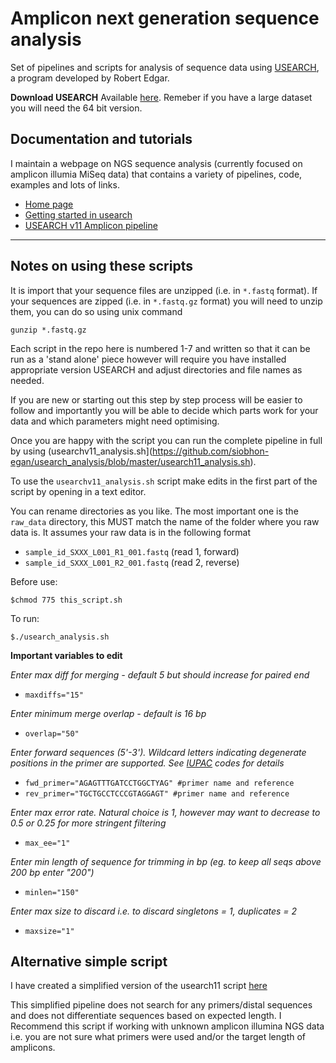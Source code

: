# Amplicon next generation sequence analysis

Set of pipelines and scripts for analysis of sequence data using [USEARCH](https://drive5.com/usearch/), a program developed by Robert Edgar.

**Download USEARCH**
Available [here](https://www.drive5.com/usearch/download.html).
Remeber if you have a large dataset you will need the 64 bit version.

## Documentation and tutorials

I maintain a webpage on NGS sequence analysis (currently focused on amplicon illumia MiSeq data) that contains a variety of pipelines, code, examples and lots of links.
- [Home page](https://cryptick-lab.github.io/NGS-Analysis/_site/index.html)
- [Getting started in usearch](https://cryptick-lab.github.io/NGS-Analysis/_site/usearch-getting-started.html)
- [USEARCH v11 Amplicon pipeline](https://cryptick-lab.github.io/NGS-Analysis/_site/usearch-v11.html)

***

## Notes on using these scripts

It is import that your sequence files are unzipped (i.e. in `*.fastq` format).
If your sequences are zipped (i.e. in `*.fastq.gz` format) you will need to unzip them, you can do so using unix command
```
gunzip *.fastq.gz
```

Each script in the repo here is numbered 1-7 and written so that it can be run as a 'stand alone' piece however will require you have installed appropriate version USEARCH and adjust directories and file names as needed.

If you are new or starting out this step by step process will be easier to follow and importantly you will be able to decide which parts work for your data and which parameters might need optimising.

Once you are happy with the script you can run the complete pipeline in full by using (usearchv11_analysis.sh](https://github.com/siobhon-egan/usearch_analysis/blob/master/usearch11_analysis.sh).

To use the `usearchv11_analysis.sh` script make edits in the first part of the script by opening in a text editor.

You can rename directories as you like. The most important one is the `raw_data` directory, this MUST match the name of the folder where you raw data is.
It assumes your raw data is in the following format
- `sample_id_SXXX_L001_R1_001.fastq` (read 1, forward)
- `sample_id_SXXX_L001_R2_001.fastq` (read 2, reverse)

Before use:
```
$chmod 775 this_script.sh
```

To run:
```
$./usearch_analysis.sh
```


**Important variables to edit**

*Enter max diff for merging - default 5 but should increase for paired end*
- `maxdiffs="15"`

*Enter minimum merge overlap - default is 16 bp*
- `overlap="50"`

*Enter forward sequences (5'-3'). Wildcard letters indicating degenerate positions in the primer are supported. See [IUPAC](https://drive5.com/usearch/manual/IUPAC_codes.html) codes for details*
- `fwd_primer="AGAGTTTGATCCTGGCTYAG" #primer name and reference`
- `rev_primer="TGCTGCCTCCCGTAGGAGT" #primer name and reference`

*Enter max error rate. Natural choice is 1, however may want to decrease to 0.5 or 0.25 for more stringent filtering*
- `max_ee="1"`

*Enter min length of sequence for trimming in bp (eg. to keep all seqs above 200 bp enter "200")*
- `minlen="150"`

*Enter max size to discard i.e. to discard singletons = 1, duplicates = 2*
- `maxsize="1"`

## Alternative simple script

I have created a simplified version of the usearch11 script [here](https://github.com/siobhon-egan/usearch_analysis/blob/master/usearchv11_simple.sh)

This simplified pipeline does not search for any primers/distal sequences and does not differentiate sequences based on expected length.
I Recommend this script if working with unknown amplicon illumina NGS data i.e. you are not sure what primers were used and/or the target length of amplicons.
